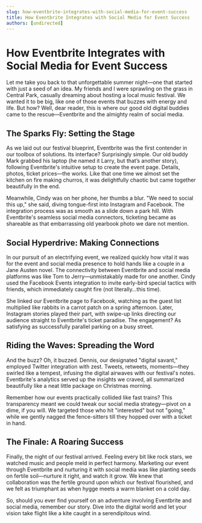 ```yaml
---
slug: how-eventbrite-integrates-with-social-media-for-event-success
title: How Eventbrite Integrates with Social Media for Event Success
authors: [undirected]
---
```



# How Eventbrite Integrates with Social Media for Event Success

Let me take you back to that unforgettable summer night—one that started with just a seed of an idea. My friends and I were sprawling on the grass in Central Park, casually dreaming about hosting a local music festival. We wanted it to be big, like one of those events that buzzes with energy and life. But how? Well, dear reader, this is where our good old digital buddies came to the rescue—Eventbrite and the almighty realm of social media.

## The Sparks Fly: Setting the Stage

As we laid out our festival blueprint, Eventbrite was the first contender in our toolbox of solutions. Its interface? Surprisingly simple. Our old buddy Mark grabbed his laptop (he named it Larry, but that’s another story), following Eventbrite's intuitive setup to create the event page. Details, photos, ticket prices—the works. Like that one time we almost set the kitchen on fire making churros, it was delightfully chaotic but came together beautifully in the end.

Meanwhile, Cindy was on her phone, her thumbs a blur. "We need to social this up," she said, diving tongue-first into Instagram and Facebook. The integration process was as smooth as a slide down a park hill. With Eventbrite's seamless social media connectors, ticketing became as shareable as that embarrassing old yearbook photo we dare not mention.

## Social Hyperdrive: Making Connections

In our pursuit of an electrifying event, we realized quickly how vital it was for the event and social media presence to hold hands like a couple in a Jane Austen novel. The connectivity between Eventbrite and social media platforms was like Tom to Jerry—unmistakably made for one another. Cindy used the Facebook Events integration to invite early-bird special tactics with friends, which immediately caught fire (not literally…this time).

She linked our Eventbrite page to Facebook, watching as the guest list multiplied like rabbits in a carrot patch on a spring afternoon. Later, Instagram stories played their part, with swipe-up links directing our audience straight to Eventbrite's ticket paradise. The engagement? As satisfying as successfully parallel parking on a busy street.

## Riding the Waves: Spreading the Word

And the buzz? Oh, it buzzed. Dennis, our designated "digital savant," employed Twitter integration with zest. Tweets, retweets, moments—they swirled like a tempest, infusing the digital airwaves with our festival's notes. Eventbrite's analytics served up the insights we craved, all summarized beautifully like a neat little package on Christmas morning.

Remember how our events practically collided like fast trains? This transparency meant we could tweak our social media strategy—pivot on a dime, if you will. We targeted those who hit "interested" but not "going," while we gently nagged the fence-sitters till they hopped over with a ticket in hand.

## The Finale: A Roaring Success

Finally, the night of our festival arrived. Feeling every bit like rock stars, we watched music and people meld in perfect harmony. Marketing our event through Eventbrite and nurturing it with social media was like planting seeds on fertile soil—nurture it right, and watch it grow. We knew that collaboration was the fertile ground upon which our festival flourished, and we felt as triumphant as when hygge meets a warm blanket on a cold day.

So, should you ever find yourself on an adventure involving Eventbrite and social media, remember our story. Dive into the digital world and let your vision take flight like a kite caught in a serendipitous wind.
